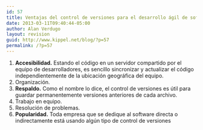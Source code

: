 ```yaml
---
id: 57
title: Ventajas del control de versiones para el desarrollo ágil de software
date: 2013-03-11T09:40:44-05:00
author: Alan Verdugo
layout: revision
guid: http://www.kippel.net/blog/?p=57
permalink: /?p=57
---
```

  1. **Accesibilidad.** Estando el código en un servidor compartido por el equipo de desarrolladores, es sencillo sincronizar y actualizar el código independientemente de la ubicación geográfica del equipo.
  2. Organización.
  3. **Respaldo.** Como el nombre lo dice, el control de versiones es útil para guardar permanentemente versiones anteriores de cada archivo.
  4. Trabajo en equipo.
  5. Resolución de problemas.
  6. **Popularidad.** Toda empresa que se dedique al software directa o indirectamente está usando algún tipo de control de versiones

&nbsp;